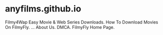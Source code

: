 # anyfilms.github.io
Filmy4Wap Easy Movie &amp; Web Series Downloads. How To Download Movies On FilmyFly. ... About Us. DMCA. FilmyFly Home Page.
